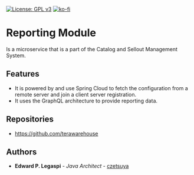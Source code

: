 [![License: GPL v3](https://img.shields.io/badge/License-GPLv3-blue.svg)](https://www.gnu.org/licenses/gpl-3.0)
[![ko-fi](https://www.ko-fi.com/img/githubbutton_sm.svg)](https://ko-fi.com/S6S0YXPX)

# Reporting Module

Is a microservice that is a part of the Catalog and Sellout Management System.

## Features
 
 - It is powered by and use Spring Cloud to fetch the configuration from a remote server and join a client server registration.
 - It uses the GraphQL architecture to provide reporting data.

## Repositories

 - https://github.com/terawarehouse
 
## Authors

 * **Edward P. Legaspi** - *Java Architect* - [czetsuya](https://github.com/czetsuya)